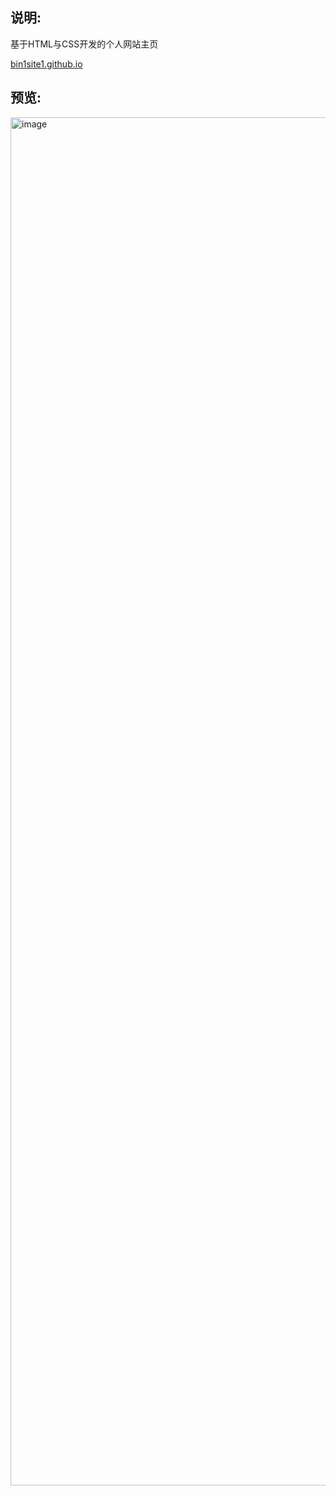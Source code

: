 ## 说明:

基于HTML与CSS开发的个人网站主页

[bin1site1.github.io](https://bin1site1.github.io)

## 预览:
<img width="2616" height="2189" alt="image" src="https://github.com/user-attachments/assets/78487302-dfca-4746-93a8-15d6c06ce9f9" />
